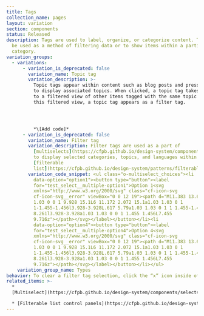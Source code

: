 ```yaml
---
title: Tags
collection_name: pages
layout: variation
section: components
status: Released
description: Tags are used to label, organize, or categorize content. Tags can
  be used as a method of filtering data or to show items within a particular
  category.
variation_groups:
  - variations:
      - variation_is_deprecated: false
        variation_name: Topic tag
        variation_description: >-
          Topic tags appear within content such as blog posts and press releases
          to display associated topics. When clicked, a topic tag takes a user
          to a filtered view of other items tagged with the same topic tag. In
          this filtered view, a topic tag appears as a filter tag. 




          *\[Add code]*
      - variation_is_deprecated: false
        variation_name: Filter tag
        variation_description: Filter tags are used as a part of
          [multiselects](https://cfpb.github.io/design-system/components/selects#multiselect)
          to display selected categories, topics, and languages within a
          [filterable
          list](https://cfpb.github.io/design-system/patterns/filterable-list-control-panels#standard-filterable-list-1).
        variation_code_snippet: <ul class="o-multiselect_choices"><li
          data-option="option1"><button type="button"><label
          for="test_select__multiple-option1">Option 1<svg
          xmlns="http://www.w3.org/2000/svg" class="cf-icon-svg
          cf-icon-svg__error" viewBox="0 0 12 19"><path d="M11.383 13.644A1.03
          1.03 0 0 1 9.928 15.1L6 11.172 2.072 15.1a1.03 1.03 0 1
          1-1.455-1.456l3.928-3.928L.617 5.79a1.03 1.03 0 1 1 1.455-1.456L6
          8.261l3.928-3.928a1.03 1.03 0 0 1 1.455 1.456L7.455
          9.716z"></path></svg></label></button></li><li
          data-option="option4"><button type="button"><label
          for="test_select__multiple-option4">Option 4<svg
          xmlns="http://www.w3.org/2000/svg" class="cf-icon-svg
          cf-icon-svg__error" viewBox="0 0 12 19"><path d="M11.383 13.644A1.03
          1.03 0 0 1 9.928 15.1L6 11.172 2.072 15.1a1.03 1.03 0 1
          1-1.455-1.456l3.928-3.928L.617 5.79a1.03 1.03 0 1 1 1.455-1.456L6
          8.261l3.928-3.928a1.03 1.03 0 0 1 1.455 1.456L7.455
          9.716z"></path></svg></label></button></li></ul>
    variation_group_name: Types
behavior: To clear a filter tag selection, click the “x” icon inside of the filter tag.
related_items: >-
  *
  [Multiselect](https://cfpb.github.io/design-system/components/selects#multiselect)[](https://cfpb.github.io/design-system/patterns/filterable-list-control-panels)

  * [Filterable list control panels](https://cfpb.github.io/design-system/patterns/filterable-list-control-panels)
---
```

